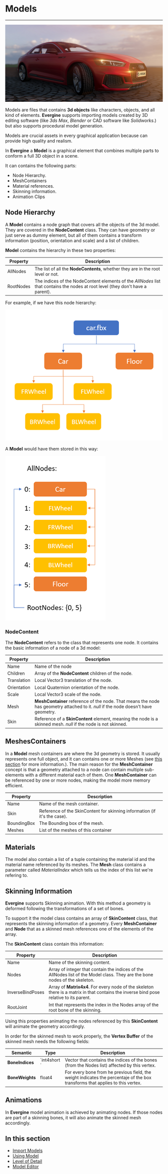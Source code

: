# Models
---
![Models](images/model.jpg)

Models are files that contains **3d objects** like characters, objects, and all kind of elements. **Evergine** supports importing models created by 3D editing software (like _3ds Max_, _Blender_ or CAD software like _Solidworks_.) but also supports procedural model generation.

Models are crucial assets in every graphical application because can provide high quality and realism.

In **Evergine** a **Model** is a graphical element that combines multiple parts to conform a full 3D object in a scene.

It can contains the following parts:
- Node Hierarchy.
- MeshContainers
- Material references.
- Skinning information.
- Animation Clips

## Node Hierarchy
A **Model** contains a node graph that covers all the objects of the 3d model. They are covered in the **NodeContent** class. They can have geometry or just serve as dummy element, but all of them contains a transform information (position, orientation and scale) and a list of children.

**Model** contains the hierarchy in these two properties:

| Property | Description |
| -------- | ----------- |
| AllNodes | The list of all the **NodeContents**, whether they are in the root level or not. |
| RootNodes | The indices of the NodeContent elements of the _AllNodes_ list that contains the nodes at root level (they don't have a parent).|

For example, if we have this node hierarchy:

![Node Hierarchy](images/nodeHierarchy.png)

A **Model** would have them stored in this way:

![Model Nodes](images/modelNodes.png)

### NodeContent
The **NodeContent** refers to the class that represents one node. It contains the basic information of a node of a 3d model:

| Property | Description | 
|----------|------------ |
| Name | Name of the node |
| Children| Array of the **NodeContent** children of the node.
| Translation | Local Vector3 translation of the node. |
| Orientation | Local Quaternion orientation of the node. |
| Scale | Local Vector3 scale of the node. |
| Mesh | **MeshContainer** reference of the node. That means the node has geometry attached to it. _null_ if the node doesn't have geometry.
| Skin | Reference of a **SkinContent** element, meaning the node is a skinned mesh. _null_ if the node is not skinned.

## MeshesContainers
In a **Model** mesh containers are where the 3d geometry is stored. It usually represents one full object, and it can contains one or more Meshes (see [this section](../meshes.md) for more information.). The main reason for the **MeshContainer** concept is that a geometry attached to a node can contain multiple sub-elements with a different material each of them. One **MeshContainer** can be referenced by one or more nodes, making the model more memory efficient.

| Property | Description |
| -------- | ----------- |
| Name | Name of the mesh container. |
| Skin | Reference of the SkinContent for skinning information (if it's the case). |
| BoundingBox | The Bounding box of the mesh. |
| Meshes | List of the meshes of this container |


## Materials
The model also contain a list of a tuple containing the material id and the material name referenced by its meshes. The **Mesh** class contains a parameter called _MaterialIndex_ which tells us the index of this list we're refering to.

## Skinning Information

**Evergine** supports Skinning animation. With this method a geometry is deformed following the transformations of a set of bones.

 To support it the model class contains an array of **SkinContent** class, that represents the skinning information of a geometry. Every **MeshContainer** and **Node** that as a skinned mesh references one of the elements of the array.

The **SkinContent** class contain this information:

| Property | Description |
| -------- | ----------- |
| Name | Name of the skinning content. |
| Nodes | Array of integer that contain the indices of the AllNodes list of the Model class. They are the bone nodes of the skeleton.
| InverseBindPoses | Array of **Matrix4x4**. For every node of the skeleton there is a matrix in that contains the inverse bind pose relative to its parent. 
| RootJoint | Int that represents the index in the Nodes array of the root bone of the skinning. |

Using this properties animating the nodes referenced by this **SkinContent** will animate the geometry accordingly.

In order for the skinned mesh to work properly, the **Vertex Buffer** of the skinned mesh needs the following fields:

| Semantic | Type | Description |
|----------|------| ------------|
| **BoneIndices** | ´int4short´ | Vector that contains the indices of the bones (from the            Nodes list) affected by this vertex.
| **BoneWeights** | float4 | For every bone from he previous field, the weight indicates the percentaje of the box transforms that applies to this vertex.

## Animations

In **Evergine** model animation is achieved by animating nodes. If those nodes are part of a skinning bones, it will also animate the skinned mesh accordingly.

## In this section
* [Import Models](import_model.md)
* [Using Model](using_models.md)
* [Level of Detail](level_of_detail.md)
* [Model Editor](model_editor.md)
